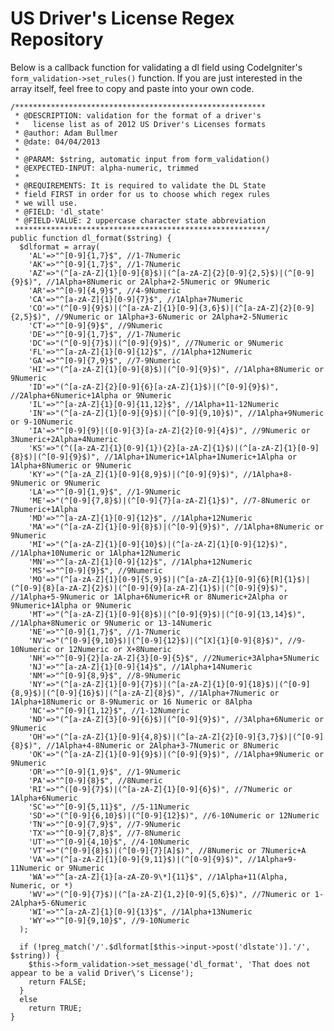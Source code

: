 US Driver's License Regex Repository
=========

Below is a callback function for validating a dl field using CodeIgniter's `form_validation->set_rules()` function. If you are just interested in the array itself, feel free to copy and paste into your own code.

    /********************************************************
     * @DESCRIPTION: validation for the format of a driver's 
     *   license list as of 2012 US Driver's Licenses formats
     * @author: Adam Bullmer
     * @date: 04/04/2013
     * 
     * @PARAM: $string, automatic input from form_validation()
     * @EXPECTED-INPUT: alpha-numeric, trimmed
     * 
     * @REQUIREMENTS: It is required to validate the DL State 
     * field FIRST in order for us to choose which regex rules
     * we will use. 
     * @FIELD: 'dl_state'
     * @FIELD-VALUE: 2 uppercase character state abbreviation
     ********************************************************/
    public function dl_format($string) {
      $dlformat = array(
        'AL'=>"^[0-9]{1,7}$", //1-7Numeric
        'AK'=>"^[0-9]{1,7}$", //1-7Numeric
        'AZ'=>"(^[a-zA-Z]{1}[0-9]{8}$)|(^[a-zA-Z]{2}[0-9]{2,5}$)|(^[0-9]{9}$)", //1Alpha+8Numeric or 2Alpha+2-5Numeric or 9Numeric
        'AR'=>"^[0-9]{4,9}$", //4-9Numeric
        'CA'=>"^[a-zA-Z]{1}[0-9]{7}$", //1Alpha+7Numeric
        'CO'=>"(^[0-9]{9}$)|(^[a-zA-Z]{1}[0-9]{3,6}$)|(^[a-zA-Z]{2}[0-9]{2,5}$)", //9Numeric or 1Alpha+3-6Numeric or 2Alpha+2-5Numeric
        'CT'=>"^[0-9]{9}$", //9Numeric
        'DE'=>"^[0-9]{1,7}$", //1-7Numeric
        'DC'=>"(^[0-9]{7}$)|(^[0-9]{9}$)", //7Numeric or 9Numeric
        'FL'=>"^[a-zA-Z]{1}[0-9]{12}$", //1Alpha+12Numeric
        'GA'=>"^[0-9]{7,9}$", //7-9Numeric
        'HI'=>"(^[a-zA-Z]{1}[0-9]{8}$)|(^[0-9]{9}$)", //1Alpha+8Numeric or 9Numeric
        'ID'=>"(^[a-zA-Z]{2}[0-9]{6}[a-zA-Z]{1}$)|(^[0-9]{9}$)", //2Alpha+6Numeric+1Alpha or 9Numeric
        'IL'=>"^[a-zA-Z]{1}[0-9]{11,12}$", //1Alpha+11-12Numeric
        'IN'=>"(^[a-zA-Z]{1}[0-9]{9}$)|(^[0-9]{9,10}$)", //1Alpha+9Numeric or 9-10Numeric
        'IA'=>"^[0-9]{9}|([0-9]{3}[a-zA-Z]{2}[0-9]{4}$)", //9Numeric or 3Numeric+2Alpha+4Numeric
        'KS'=>"(^([a-zA-Z]{1}[0-9]{1}){2}[a-zA-Z]{1}$)|(^[a-zA-Z]{1}[0-9]{8}$)|(^[0-9]{9}$)", //1Alpha+1Numeric+1Alpha+1Numeric+1Alpha or 1Alpha+8Numeric or 9Numeric
        'KY'=>"(^[a-zA_Z]{1}[0-9]{8,9}$)|(^[0-9]{9}$)", //1Alpha+8-9Numeric or 9Numeric
        'LA'=>"^[0-9]{1,9}$", //1-9Numeric
        'ME'=>"(^[0-9]{7,8}$)|(^[0-9]{7}[a-zA-Z]{1}$)", //7-8Numeric or 7Numeric+1Alpha
        'MD'=>"^[a-zA-Z]{1}[0-9]{12}$", //1Alpha+12Numeric
        'MA'=>"(^[a-zA-Z]{1}[0-9]{8}$)|(^[0-9]{9}$)", //1Alpha+8Numeric or 9Numeric
        'MI'=>"(^[a-zA-Z]{1}[0-9]{10}$)|(^[a-zA-Z]{1}[0-9]{12}$)", //1Alpha+10Numeric or 1Alpha+12Numeric
        'MN'=>"^[a-zA-Z]{1}[0-9]{12}$", //1Alpha+12Numeric
        'MS'=>"^[0-9]{9}$", //9Numeric
        'MO'=>"(^[a-zA-Z]{1}[0-9]{5,9}$)|(^[a-zA-Z]{1}[0-9]{6}[R]{1}$)|(^[0-9]{8}[a-zA-Z]{2}$)|(^[0-9]{9}[a-zA-Z]{1}$)|(^[0-9]{9}$)", //1Alpha+5-9Numeric or 1Alpha+6Numeric+R or 8Numeric+2Alpha or 9Numeric+1Alpha or 9Numeric
        'MT'=>"(^[a-zA-Z]{1}[0-9]{8}$)|(^[0-9]{9}$)|(^[0-9]{13,14}$)", //1Alpha+8Numeric or 9Numeric or 13-14Numeric
        'NE'=>"^[0-9]{1,7}$", //1-7Numeric
        'NV'=>"(^[0-9]{9,10}$)|(^[0-9]{12}$)|(^[X]{1}[0-9]{8}$)", //9-10Numeric or 12Numeric or X+8Numeric
        'NH'=>"^[0-9]{2}[a-zA-Z]{3}[0-9]{5}$", //2Numeric+3Alpha+5Numeric
        'NJ'=>"^[a-zA-Z]{1}[0-9]{14}$", //1Alpha+14Numeric
        'NM'=>"^[0-9]{8,9}$", //8-9Numeric
        'NY'=>"(^[a-zA-Z]{1}[0-9]{7}$)|(^[a-zA-Z]{1}[0-9]{18}$)|(^[0-9]{8,9}$)|(^[0-9]{16}$)|(^[a-zA-Z]{8}$)", //1Alpha+7Numeric or 1Alpha+18Numeric or 8-9Numeric or 16 Numeric or 8Alpha
        'NC'=>"^[0-9]{1,12}$", //1-12Numeric
        'ND'=>"(^[a-zA-Z]{3}[0-9]{6}$)|(^[0-9]{9}$)", //3Alpha+6Numeric or 9Numeric
        'OH'=>"(^[a-zA-Z]{1}[0-9]{4,8}$)|(^[a-zA-Z]{2}[0-9]{3,7}$)|(^[0-9]{8}$)", //1Alpha+4-8Numeric or 2Alpha+3-7Numeric or 8Numeric
        'OK'=>"(^[a-zA-Z]{1}[0-9]{9}$)|(^[0-9]{9}$)", //1Alpha+9Numeric or 9Numeric
        'OR'=>"^[0-9]{1,9}$", //1-9Numeric
        'PA'=>"^[0-9]{8}$", //8Numeric
        'RI'=>"^([0-9]{7}$)|(^[a-zA-Z]{1}[0-9]{6}$)", //7Numeric or 1Alpha+6Numeric
        'SC'=>"^[0-9]{5,11}$", //5-11Numeric
        'SD'=>"(^[0-9]{6,10}$)|(^[0-9]{12}$)", //6-10Numeric or 12Numeric
        'TN'=>"^[0-9]{7,9}$", //7-9Numeric
        'TX'=>"^[0-9]{7,8}$", //7-8Numeric
        'UT'=>"^[0-9]{4,10}$", //4-10Numeric
        'VT'=>"(^[0-9]{8}$)|(^[0-9]{7}[A]$)", //8Numeric or 7Numeric+A
        'VA'=>"(^[a-zA-Z]{1}[0-9]{9,11}$)|(^[0-9]{9}$)", //1Alpha+9-11Numeric or 9Numeric
        'WA'=>"^[a-zA-Z]{1}[a-zA-Z0-9\*]{11}$", //1Alpha+11(Alpha, Numeric, or *)
        'WV'=>"(^[0-9]{7}$)|(^[a-zA-Z]{1,2}[0-9]{5,6}$)", //7Numeric or 1-2Alpha+5-6Numeric
        'WI'=>"^[a-zA-Z]{1}[0-9]{13}$", //1Alpha+13Numeric
        'WY'=>"^[0-9]{9,10}$", //9-10Numeric
      );
		
      if (!preg_match('/'.$dlformat[$this->input->post('dlstate')].'/', $string)) {
        $this->form_validation->set_message('dl_format', 'That does not appear to be a valid Driver\'s License');
        return FALSE;
      }
      else
        return TRUE;
    }
